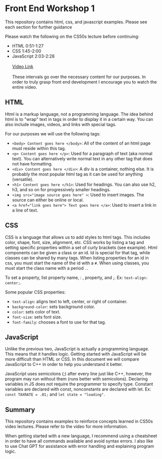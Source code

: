 # Front End Workshop 1

This repository contains html, css, and javascript examples. Please see each section for further guidance

Please watch the following on the CS50s lecture before continuing:
- HTML 0:51-1:27
- CSS 1:45-2:00
- JavaScript 2:03-2:28
<br><br>
[Video Link](https://www.youtube.com/live/alnzFK-4xMY?si=_lQ8kbOYxCpurVsh&t=3102)
<br> <br>
These intervals go over the necessary content for our purposes. In order to truly grasp front end development I encourage you to watch the entire video.

## HTML

Html is a markup language, not a programming language. The idea behind html is to "wrap" text in tags in order to display it in a certain way. You can also include images, videos, and links with special tags.

For our purposes we will use the following tags:

- `<body> Content goes here </body>`: All of the content of an html page must reside within this tag.
- `<p> Content goes here </p>`: Used for a paragraph of text (aka normal text). You can alternatively write normal text in any other tag that does not have formatting.
- `<div> Content goes here </div>`: A div is a container, nothing else. It is probably the most popular html tag as it can be used for anything (versatile).
- `<h1> Content goes here </h1>`: Used for headings. You can also use h2, h3, and so on for progressively smaller headings. 
- `<img src="image source goes here" >`: Used to insert images. The source can either be online or local. 
- `<a href="link goes here"> Text goes here </a>`: Used to insert a link in a line of text. 

## CSS

CSS is a language that allows us to add styles to html tags. This includes color, shape, font, size, alignment, etc. CSS works by listing a tag and setting specific properties within a set of curly brackets (see example). Html components can be given a class or an id. Id is special for that tag, while classes can be shared by many tags. When listing properties for an id in css, you must start the name of the id with a `#`. When using classes, you must start the class name with a period `.`.

To set a property, list property name, : , property, and ;. Ex: `text-align: center;`.

Some popular CSS properties:
- `text-align`: aligns text to left, center, or right of container. 
- `background-color`: sets background color.
- `color`: sets color of text.
- `font-size`: sets font size.
- `font-family`: chooses a font to use for that tag.

## JavaScript

Unlike the previous two, JavaScript is actually a programming language. This means that it handles logic. Getting started with JavaScript will be more difficult than HTML or CSS. In this document we will compare JavaScript to C++ in order to help you understand it better. 

JavaScript uses semicolons (;) after every line just like C++, however, the program may run without them (runs better with semicolons). Declaring variables in JS does not require the programmer to specify type. Constant variables are declared with const, nonconstants are declared with let. Ex: `const TAXRATE = .01;` and `let state = "loading"`. 

## Summary 

This repository contains examples to reinforce concepts learned in CS50s video lectures. Please refer to the video for more information.

When getting started with a new language, I recommend using a cheatsheet in order to have all commands available and avoid syntax errors. I also like to use Chat GPT for assistance with error handling and explaining program logic. 